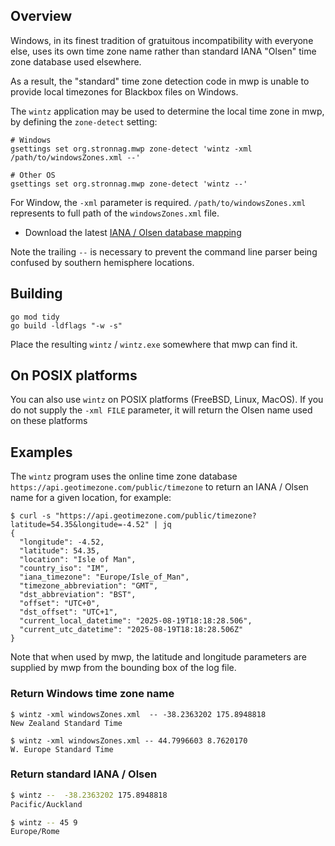 ## Overview

Windows, in its finest tradition of gratuitous incompatibility with everyone else, uses its own time zone name rather than standard IANA "Olsen" time zone database used elsewhere.

As a result, the "standard" time zone detection code in mwp is unable to provide local timezones for Blackbox files on Windows.

The `wintz` application may be used to determine the local time zone in mwp, by defining the `zone-detect` setting:

```
# Windows
gsettings set org.stronnag.mwp zone-detect 'wintz -xml /path/to/windowsZones.xml --'

# Other OS
gsettings set org.stronnag.mwp zone-detect 'wintz --'
```

For Window, the `-xml` parameter is required. `/path/to/windowsZones.xml` represents to full path of the `windowsZones.xml` file.

* Download the latest [IANA / Olsen database mapping](https://github.com/unicode-org/cldr/blob/main/common/supplemental/windowsZones.xml)

Note the trailing `--` is necessary to prevent the command line parser being confused by southern hemisphere locations.

## Building

```
go mod tidy
go build -ldflags "-w -s"
```

Place the resulting `wintz` / `wintz.exe` somewhere that mwp can find it.

## On POSIX platforms

You can also use `wintz` on POSIX platforms (FreeBSD, Linux, MacOS). If you do not supply the `-xml FILE` parameter, it will return the Olsen name used on these platforms

## Examples

The `wintz`  program uses the online time zone database `https://api.geotimezone.com/public/timezone` to return an IANA / Olsen name for a given location, for example:

```
$ curl -s "https://api.geotimezone.com/public/timezone?latitude=54.35&longitude=-4.52" | jq
{
  "longitude": -4.52,
  "latitude": 54.35,
  "location": "Isle of Man",
  "country_iso": "IM",
  "iana_timezone": "Europe/Isle_of_Man",
  "timezone_abbreviation": "GMT",
  "dst_abbreviation": "BST",
  "offset": "UTC+0",
  "dst_offset": "UTC+1",
  "current_local_datetime": "2025-08-19T18:18:28.506",
  "current_utc_datetime": "2025-08-19T18:18:28.506Z"
}
```

Note that when used by mwp, the latitude and longitude parameters are supplied by mwp from the bounding box of the log file.

### Return Windows time zone name

```
$ wintz -xml windowsZones.xml  -- -38.2363202 175.8948818
New Zealand Standard Time

$ wintz -xml windowsZones.xml -- 44.7996603 8.7620170
W. Europe Standard Time

```

### Return standard IANA / Olsen

``` sh
$ wintz --  -38.2363202 175.8948818
Pacific/Auckland

$ wintz -- 45 9
Europe/Rome
```
